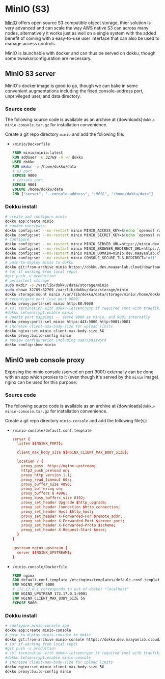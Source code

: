 # MinIO (S3)

[MinIO](https://min.io/) offers open source S3 compatible object storage, thier solution is very advanced and can scale the way AWS native S3 can across many nodes, alternatively it works just as well on a single system with the added benefit of coming with a easy-to-use user interface that can also be used to manage access controls.

MinIO is launchable with docker and can thus be served on dokku, though some tweaks/configuration are necessary.

## MinIO S3 server

MinIO's docker image is good to go, though we can bake in some convenient augmentations including the fixed console-address port, unprivileged user, and data directory.

### Source code

The following source code is available as an archive at {downloads}`dokku-minio-console.tar.gz` for installation convenience.

Create a git repo directory `minio` and add the following file:

- `/minio/Dockerfile`
  ```Dockerfile
  FROM minio/minio:latest
  RUN adduser -u 32769 -m -U dokku
  USER dokku
  RUN mkdir -p /home/dokku/data
  # s3 port
  EXPOSE 9000
  # console port
  EXPOSE 9001
  VOLUME /home/dokku/data
  CMD ["server", "--console-address", ":9001", "/home/dokku/data"]
  ```

### Dokku install

```bash
# create and configure minio
dokku app:create minio
# random user/pass
dokku config:set --no-restart minio MINIO_ACCESS_KEY=$(echo `openssl rand -base64 45` | tr -d \=+ | cut -c 1-20)
dokku config:set --no-restart minio MINIO_SECRET_KEY=$(echo `openssl rand -base64 45` | tr -d \=+ | cut -c 1-32)
# configure
dokku config:set --no-restart minio MINIO_SERVER_URL=https://minio.dev.maayanlab.cloud
dokku config:set --no-restart minio MINIO_BROWSER_REDIRECT_URL=https://minio-console.dev.maayanlab.cloud
dokku config:set --no-restart minio MINIO_DOMAIN=minio.dev.maayanlab.cloud
dokku config:set --no-restart minio CONSOLE_SECURE_TLS_REDIRECT="off"
# push-to-deploy minio to dokku
dokku git:from-archive minio https://dokku.dev.maayanlab.cloud/downloads/dokku-minio.tar.gz
# (or if working from local repo)
#git push -u production
# persistent storage
sudo mkdir -p /var/lib/dokku/data/storage/minio
sudo chown 32769:32769 /var/lib/dokku/data/storage/minio
dokku storage:mount minio /var/lib/dokku/data/storage/minio:/home/dokku/data
# reconfigure port (use port 9000)
dokku proxy:ports-set minio http:80:9000
# ssl termination with dokku-letsencrypt if required (not with traefik)
#dokku letsencrypt:enable minio
# update port mappings -- serve 9000 as minio, and 9001 internally
dokku proxy:ports-set minio https:443:9000 http:9001:9001
# increase client-max-body-size for upload limits
dokku nginx:set minio client-max-body-size 5G
dokku proxy:build-config minio
# review configuration including user/password
dokku config:show minio
```

## MinIO web console proxy

Exposing the minio console (served on port 9001) externally can be done with an app which proxies to it (even though it's served by the `minio` image). nginx can be used for this purpose:

### Source code

The following source code is available as an archive at {downloads}`dokku-minio-console.tar.gz` for installation convenience.

Create a git repo directory `minio-console` and add the following file(s):

- `/minio-console/default.conf.template`
  ```nginx.conf
  server {
    listen ${NGINX_PORT};

    client_max_body_size ${NGINX_CLIENT_MAX_BODY_SIZE};

    location / {
      proxy_pass  http://nginx-upstream;
      http2_push_preload on;
      proxy_http_version 1.1;
      proxy_read_timeout 60s;
      proxy_buffer_size 4096;
      proxy_buffering on;
      proxy_buffers 8 4096;
      proxy_busy_buffers_size 8192;
      proxy_set_header Upgrade $http_upgrade;
      proxy_set_header Connection $http_connection;
      proxy_set_header Host $http_host;
      proxy_set_header X-Forwarded-For $remote_addr;
      proxy_set_header X-Forwarded-Port $server_port;
      proxy_set_header X-Forwarded-Proto $scheme;
      proxy_set_header X-Request-Start $msec;
    }
  }

  upstream nginx-upstream {
    server ${NGINX_UPSTREAM};
  }
  ```
- `/minio-console/Dockerfile`
  ```Dockerfile
  FROM nginx
  ADD default.conf.template /etc/nginx/templates/default.conf.template
  ENV NGINX_PORT 5000
  # 172.17.0.1 corresponds to out-of-docker "localhost"
  ENV NGINX_UPSTREAM 172.17.0.1:9001
  ENV NGINX_CLIENT_MAX_BODY_SIZE 5G
  EXPOSE 5000
  ```

### Dokku install

```bash
# configure minio-console app
dokku app:create minio-console
# push-to-deploy minio-console to dokku
dokku git:from-archive minio-console https://dokku.dev.maayanlab.cloud/downloads/dokku-minio-console.tar.gz
# (or if working from local repo)
#git push -u production
# ssl termination with dokku-letsencrypt if required (not with traefik)
#dokku letsencrypt:enable minio-console
# increase client-max-body-size for upload limits
dokku nginx:set minio client-max-body-size 5G
dokku proxy:build-config minio
```
